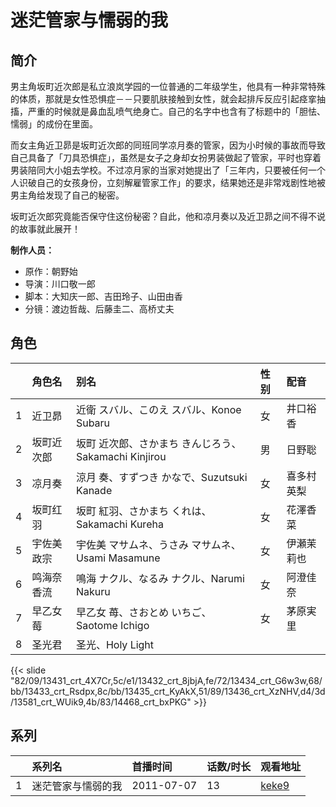 # 迷茫管家与懦弱的我


## 简介

男主角坂町近次郎是私立浪岚学园的一位普通的二年级学生，他具有一种非常特殊的体质，那就是女性恐惧症－－只要肌肤接触到女性，就会起排斥反应引起痉挛抽搐，严重的时候就是鼻血乱喷气绝身亡。自己的名字中也含有了标题中的「胆怯、懦弱」的成份在里面。

而女主角近卫昴是坂町近次郎的同班同学凉月奏的管家，因为小时候的事故而导致自己具备了「刀具恐惧症」，虽然是女子之身却女扮男装做起了管家，平时也穿着男装陪同大小姐去学校。不过凉月家的当家对她提出了「三年内，只要被任何一个人识破自己的女孩身份，立刻解雇管家工作」的要求，结果她还是非常戏剧性地被男主角给发现了自己的秘密。

坂町近次郎究竟能否保守住这份秘密？自此，他和凉月奏以及近卫昴之间不得不说的故事就此展开！

**制作人员：**
- 原作：朝野始
- 导演：川口敬一郎
- 脚本：大知庆一郎、吉田玲子、山田由香
- 分镜：渡边哲哉、后藤圭二、高桥丈夫

## 角色

|     |   角色名   |   别名  | 性别 |  配音  |
|:--- |:------  |:----      |:---  |:--   |
| 1 | 近卫昴 | 近衛 スバル、このえ スバル、Konoe Subaru | 女 | 井口裕香 |
| 2 | 坂町近次郎 | 坂町 近次郎、さかまち きんじろう、Sakamachi Kinjirou | 男 | 日野聡 |
| 3 | 凉月奏 | 涼月 奏、すずつき かなで、Suzutsuki Kanade | 女 | 喜多村英梨 |
| 4 | 坂町红羽 | 坂町 紅羽、さかまち くれは、Sakamachi Kureha | 女 | 花澤香菜 |
| 5 | 宇佐美政宗 | 宇佐美 マサムネ、うさみ マサムネ、Usami Masamune | 女 | 伊瀬茉莉也 |
| 6 | 鸣海奈香流 | 鳴海 ナクル、なるみ ナクル、Narumi Nakuru | 女 | 阿澄佳奈 |
| 7 | 早乙女莓 | 早乙女 苺、さおとめ いちご、Saotome Ichigo | 女 | 茅原実里 |
| 8 | 圣光君 | 圣光、Holy Light |  |  |

{{< slide "82/09/13431_crt_4X7Cr,5c/e1/13432_crt_8jbjA,fe/72/13434_crt_G6w3w,68/bb/13433_crt_Rsdpx,8c/bb/13435_crt_KyAkX,51/89/13436_crt_XzNHV,d4/3d/13581_crt_WUik9,4b/83/14468_crt_bxPKG" >}}

## 系列

|     | 系列名       | 首播时间       | 话数/时长 | 观看地址                                                    |
| :-- | :-------- | :--------- | :---- | :------------------------------------------------------ |
| 1   | 迷茫管家与懦弱的我 | 2011-07-07 | 13    | [keke9](https://www.keke9.app/play/22432-4-169332.html) |



